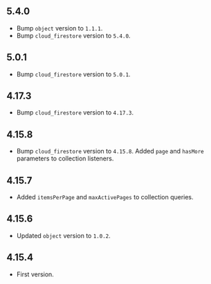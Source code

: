 ## 5.4.0

* Bump `object` version to `1.1.1`.
* Bump `cloud_firestore` version to `5.4.0`.

## 5.0.1

* Bump `cloud_firestore` version to `5.0.1`.

## 4.17.3

* Bump `cloud_firestore` version to `4.17.3`.

## 4.15.8

* Bump `cloud_firestore` version to `4.15.8`. Added `page` and `hasMore` parameters to collection listeners.

## 4.15.7

* Added `itemsPerPage` and `maxActivePages` to collection queries.

## 4.15.6

* Updated `object` version to `1.0.2`.

## 4.15.4

* First version.
